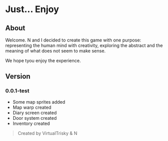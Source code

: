 # Just... Enjoy

## About
Welcome. N and I decided to create this game with one purpose: representing the human mind with creativity, exploring the abstract and the meaning of what does not seem to make sense.

We hope tyou enjoy the experience.


## Version
### 0.0.1-test
- Some map sprites added
- Map warp created
- Diary screen created
- Door system created
- Inventory created

> Created by VirtualTrisky & N

